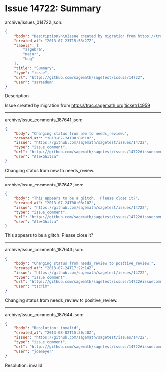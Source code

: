 # Issue 14722: Summary

archive/issues_014722.json:
```json
{
    "body": "Description\n\nIssue created by migration from https://trac.sagemath.org/ticket/14959\n\n",
    "created_at": "2013-07-23T15:53:27Z",
    "labels": [
        "algebra",
        "major",
        "bug"
    ],
    "title": "Summary",
    "type": "issue",
    "url": "https://github.com/sagemath/sagetest/issues/14722",
    "user": "saraedum"
}
```
Description

Issue created by migration from https://trac.sagemath.org/ticket/14959





---

archive/issue_comments_187641.json:
```json
{
    "body": "Changing status from new to needs_review.",
    "created_at": "2013-07-24T08:08:10Z",
    "issue": "https://github.com/sagemath/sagetest/issues/14722",
    "type": "issue_comment",
    "url": "https://github.com/sagemath/sagetest/issues/14722#issuecomment-187641",
    "user": "AlexGhitza"
}
```

Changing status from new to needs_review.



---

archive/issue_comments_187642.json:
```json
{
    "body": "This appears to be a glitch.  Please close it?",
    "created_at": "2013-07-24T08:08:10Z",
    "issue": "https://github.com/sagemath/sagetest/issues/14722",
    "type": "issue_comment",
    "url": "https://github.com/sagemath/sagetest/issues/14722#issuecomment-187642",
    "user": "AlexGhitza"
}
```

This appears to be a glitch.  Please close it?



---

archive/issue_comments_187643.json:
```json
{
    "body": "Changing status from needs_review to positive_review.",
    "created_at": "2013-07-24T17:22:14Z",
    "issue": "https://github.com/sagemath/sagetest/issues/14722",
    "type": "issue_comment",
    "url": "https://github.com/sagemath/sagetest/issues/14722#issuecomment-187643",
    "user": "tscrim"
}
```

Changing status from needs_review to positive_review.



---

archive/issue_comments_187644.json:
```json
{
    "body": "Resolution: invalid",
    "created_at": "2013-08-02T15:30:40Z",
    "issue": "https://github.com/sagemath/sagetest/issues/14722",
    "type": "issue_comment",
    "url": "https://github.com/sagemath/sagetest/issues/14722#issuecomment-187644",
    "user": "jdemeyer"
}
```

Resolution: invalid

